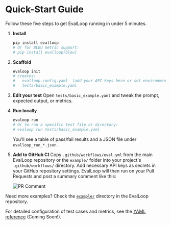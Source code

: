# Quick-Start Guide

Follow these five steps to get EvalLoop running in under 5 minutes.

1.  **Install**

    ```bash
    pip install evalloop
    # Or for BLEU metric support:
    # pip install evalloop[bleu]
    ```

2.  **Scaffold**

    ```bash
    evaloop init
    # creates:
    #   evalloop.config.yaml  (add your API keys here or set environment variables)
    #   tests/basic_example.yaml
    ```

3.  **Edit your test**
    Open `tests/basic_example.yaml` and tweak the prompt, expected output, or metrics.

4.  **Run locally**

    ```bash
    evaloop run
    # Or to run a specific test file or directory:
    # evaloop run tests/basic_example.yaml
    ```

    You'll see a table of pass/fail results and a JSON file under `evalloop_run_*.json`.

5.  **Add to GitHub CI**
    Copy `.github/workflows/eval.yml` from the main EvalLoop repository or the `example/` folder into your project's `.github/workflows/` directory.
    Add necessary API keys as secrets in your GitHub repository settings.
    EvalLoop will then run on your Pull Requests and post a summary comment like this:

    ![PR Comment](../img/evalloop_pr_comment.gif) <!-- Placeholder: Replace with actual GIF path from project root: docs/img/evalloop_pr_comment.gif -->

Need more examples? Check the [`example/`](../example/) directory in the EvalLoop repository.

For detailed configuration of test cases and metrics, see the [YAML reference](yaml_reference.md) (Coming Soon!). 
